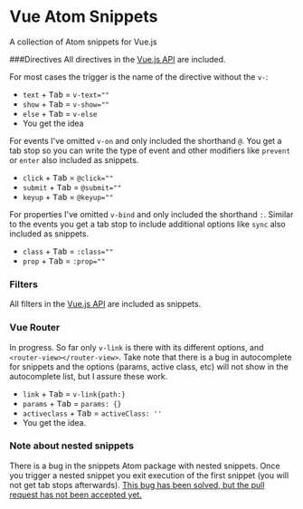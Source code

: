 # Vue Atom Snippets
A collection of Atom snippets for Vue.js

###Directives
All directives in the [Vue.js API](http://vuejs.org/api/#Directives) are included.

For most cases the trigger is the name of the directive without the `v-`:
* `text` + <kbd>Tab</kbd> = `v-text=""`
* `show` + <kbd>Tab</kbd> = `v-show=""`
* `else` + <kbd>Tab</kbd> = `v-else`
* You get the idea

For events I've omitted `v-on` and only included the shorthand `@`. You get a tab stop so you can write the type of event and other modifiers like `prevent` or `enter` also included as snippets.
* `click` + <kbd>Tab</kbd> = `@click=""`
* `submit` + <kbd>Tab</kbd> = `@submit=""`
* `keyup` + <kbd>Tab</kbd> = `@keyup=""`

For properties I've omitted `v-bind` and only included the shorthand `:`. Similar to the events you get a tab stop to include additional options like `sync` also included as snippets.
* `class` + <kbd>Tab</kbd> = `:class=""`
* `prop` + <kbd>Tab</kbd> = `:prop=""`

### Filters
All filters in the [Vue.js API](http://vuejs.org/api/#Filters) are included as snippets.

### Vue Router
In progress. So far only `v-link` is there with its different options, and `<router-view></router-view>`. Take note that there is a bug in autocomplete for snippets and the options (params, active class, etc) will not show in the autocomplete list, but I assure these work.
* `link` + <kbd>Tab</kbd> = `v-link{path:}`
* `params` + <kbd>Tab</kbd> = `params: {}`
* `activeclass` + <kbd>Tab</kbd> = `activeClass: ''`
* You get the idea.

### Note about nested snippets
 There is a bug in the snippets Atom package with nested snippets. Once you trigger a nested snippet you exit execution of the first snippet (you will not get tab stops afterwards). [This bug has been solved, but the pull request has not been accepted yet.](https://github.com/atom/snippets/pull/192#issuecomment-192744795)
